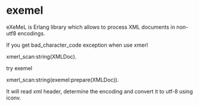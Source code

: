 exemel
======

eXeMeL is Erlang library which allows to process XML documents in non-utf8 encodings.

If you get bad_character_code exception when use xmerl

xmerl_scan:string(XMLDoc).

try exemel

xmerl_scan:string(exemel:prepare(XMLDoc)).

It will read xml header, determine the encoding and convert it to utf-8 using iconv.
